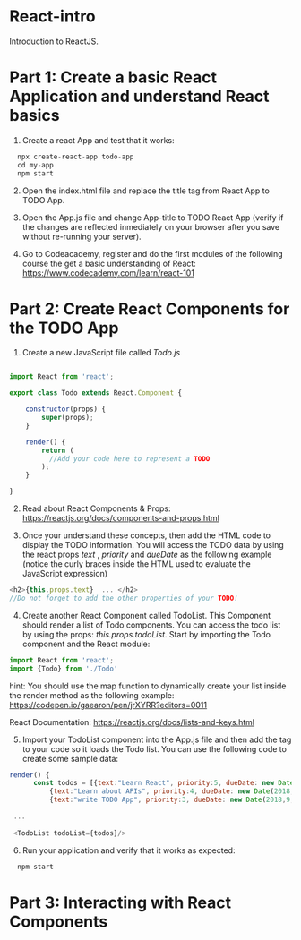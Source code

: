 # React-intro
Introduction to ReactJS.

# Part 1: Create a basic React Application and understand React basics

1. Create a react App and test that it works:

```javascript
  npx create-react-app todo-app
  cd my-app
  npm start
```
2. Open the index.html file and replace the title tag from React App to TODO App.

3. Open the App.js file and change App-title to TODO React App (verify if the changes are reflected inmediately on your browser after you save without re-running your server).

4. Go to Codeacademy, register and do the first modules of the following course the get a basic understanding of React: https://www.codecademy.com/learn/react-101

# Part 2: Create React Components for the TODO App

1. Create a new JavaScript file called *Todo.js* 

```javascript

import React from 'react';

export class Todo extends React.Component {

    constructor(props) {
        super(props);
    }   

    render() {
        return (  
          //Add your code here to represent a TODO
        );
    }

}
```
2. Read about React Components & Props:  https://reactjs.org/docs/components-and-props.html

3. Once your understand these concepts, then add the HTML code to display the TODO information. You will access the TODO data by using the react props *text* ,  *priority* and *dueDate* as the following example (notice the curly braces inside the HTML used to evaluate the JavaScript expression)

```javascript
<h2>{this.props.text}  ... </h2> 
//Do not forget to add the other properties of your TODO!
```

4. Create another React Component called TodoList. This Component should render a list of Todo components. You can access the todo list by using the props: *this.props.todoList*. Start by importing the Todo component and the React module:

```javascript
import React from 'react';
import {Todo} from './Todo'
```

hint: You should use the map function to dynamically create your list inside the render method as the following example: https://codepen.io/gaearon/pen/jrXYRR?editors=0011

React Documentation: https://reactjs.org/docs/lists-and-keys.html 

5. Import your TodoList component into the App.js file and then add the <TodoList> tag to your code so it loads the Todo list.
  You can use the following code to create some sample data:

```javascript
render() {
      const todos = [{text:"Learn React", priority:5, dueDate: new Date() },
          {text:"Learn about APIs", priority:4, dueDate: new Date(2018,8,30) },
          {text:"write TODO App", priority:3, dueDate: new Date(2018,9,30) }];
 
 ...
 
 <TodoList todoList={todos}/>
```

6. Run your application and verify that it works as expected:

```javascript
  npm start 
```


# Part 3: Interacting with React Components

